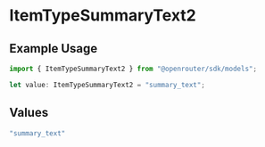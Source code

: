 # ItemTypeSummaryText2

## Example Usage

```typescript
import { ItemTypeSummaryText2 } from "@openrouter/sdk/models";

let value: ItemTypeSummaryText2 = "summary_text";
```

## Values

```typescript
"summary_text"
```